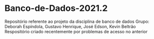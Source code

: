 # Banco-de-Dados-2021.2
Repositório referente ao projeto da disciplina de banco de dados
Grupo: Deborah Espíndola, Gustavo Henrique, José Edson, Kevin Beltrão
Respositório criado recentemente por problemas de acesso no anterior
